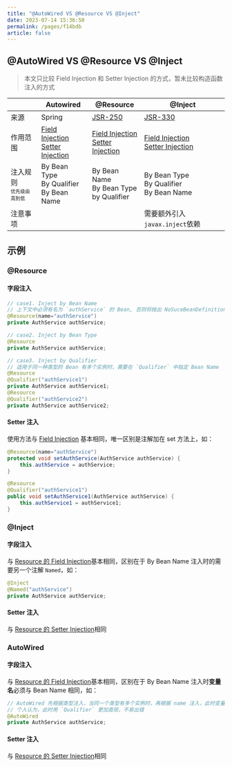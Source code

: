 ```yaml
---
title: "@AutoWired VS @Resource VS @Inject"
date: 2023-07-14 15:36:50
permalink: /pages/f14bdb
article: false
---
```


## @AutoWired VS @Resource VS @Inject
> 本文只比较 Field Injection 和 Setter Injection 的方式，暂未比较构造函数注入的方式

||Autowired|@Resource|@Inject|
|-|-|-|-|
|来源|Spring|[JSR-250](https://jcp.org/en/jsr/detail?id=250)|[JSR-330](https://jcp.org/en/jsr/detail?id=330)|
|作用范围|[Field Injection](#field_injection_for_autowired)<br>[Setter Injection](#setter_injection_for_autowired)|[Field Injection](#field_injection_for_resource)<br>[Setter Injection](#setter_injection_for_resource)|[Field Injection](#field_injection_for_injection)<br>[Setter Injection](#setter_injection_for_injection)|
|注入规则</br><sub><sup>优先级由高到低</sup></sub>|By Bean Type<br>By Qualifier<br>By Bean Name|By Bean Name<br>By Bean Type<br>by Qualifier|By Bean Type<br>By Qualifier<br>By Bean Name|
|注意事项|||需要额外引入`javax.inject`依赖|

## 示例
### @Resource
#### <span id="field_injection_for_resource">字段注入</span>
```java
// case1. Inject by Bean Name
// 上下文中必须有名为 `authService` 的 Bean, 否则将抛出 NoSuceBeanDefinitionException
@Resource(name="authService")
private AuthService authService;

// case2. Inject by Bean Type
@Resource
private AuthService authService;

// case3. Inject by Qualifier
// 适用于同一种类型的 Bean 有多个实例时，需要在 `Qualifier` 中指定 Bean Name
@Resource
@Qualifier("authService1")
private AuthService authService1;
@Resource
@Qualifier("authService2")
private AuthService authService2;
```
#### <span id="setter_injection_for_resource">Setter 注入</span>
使用方法与 [Field Injection](#field_injection_for_resource) 基本相同，唯一区别是注解加在 set 方法上，如：
```java
@Resource(name="authService")
protected void setAuthService(AuthService authService) {
    this.authService = authService;
}

@Resource
@Qualifier("authService1")
public void setAuthService1(AuthService authService) {
    this.authService1 = authService1;
}
```

### @Inject
#### <span id="field_injection_for_inject">字段注入</span>
与 [Resource 的 Field Injection](#field_injection_for_resource)基本相同，区别在于 By Bean Name 注入时的需要另一个注解 `Named`，如：
```java
@Inject
@Named("authService")
private AuthService authService;
```
#### <span id="setter_injection_for_inject">Setter 注入</span>
与 [Resource 的 Setter Injection](#setter_injection_for_resource)相同

### AutoWired
#### <span id="field_injection_for_autowired">字段注入</span>
与 [Resource 的 Field Injection](#field_injection_for_resource)基本相同，区别在于 By Bean Name 注入时**变量名**必须与 Bean Name 相同，如：
```java
// AutoWired 先根据类型注入，当同一个类型有多个实例时，再根据 name 注入，此时变量名必须与Bean Name相同才能注入成功。
// 个人认为，此时用 `Qualifier` 更加直观，不易出错
@AutoWired
private AuthService authService;
```
#### <span id="setter_injection_for_autowired">Setter 注入</span>
与 [Resource 的 Setter Injection](#setter_injection_for_resource)相同

